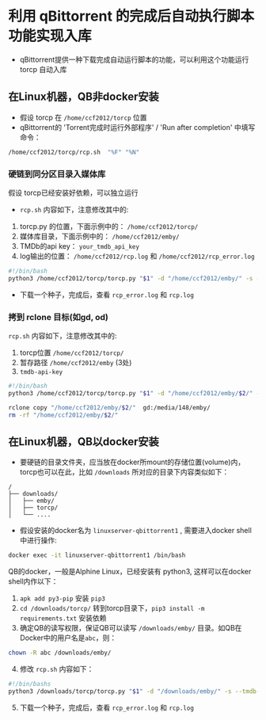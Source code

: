 # 利用 qBittorrent 的完成后自动执行脚本功能实现入库
* qBittorrent提供一种下载完成自动运行脚本的功能，可以利用这个功能运行torcp 自动入库
  
## 在Linux机器，QB非docker安装
* 假设 torcp 在 `/home/ccf2012/torcp` 位置
* qBittorrent的 'Torrent完成时运行外部程序' / 'Run after completion' 中填写命令：
```sh
/home/ccf2012/torcp/rcp.sh  "%F" "%N"
```

### 硬链到同分区目录入媒体库
假设 torcp已经安装好依赖，可以独立运行

* `rcp.sh` 内容如下，注意修改其中的:
1. torcp.py 的位置，下面示例中的： `/home/ccf2012/torcp/`
2. 媒体库目录，下面示例中的： `/home/ccf2012/emby/`
3. TMDb的api key： `your_tmdb_api_key`
4. log输出的位置： `/home/ccf2012/rcp.log` 和 `/home/ccf2012/rcp_error.log`

```sh 
#!/bin/bash
python3 /home/ccf2012/torcp/torcp.py "$1" -d "/home/ccf2012/emby/" -s --tmdb-api-key your_tmdb_api_key --lang cn,jp  >>/home/ccf2012/rcp.log 2>>/home/ccf2012/rcp_error.log
```

* 下载一个种子，完成后，查看 `rcp_error.log` 和 `rcp.log`



### 拷到 rclone 目标(如gd, od)
`rcp.sh` 内容如下，注意修改其中的:
1. torcp位置 `/home/ccf2012/torcp/`
2. 暂存路径 `/home/ccf2012/emby` (3处) 
3. `tmdb-api-key`
```sh 
#!/bin/bash
python3 /home/ccf2012/torcp/torcp.py "$1" -d "/home/ccf2012/emby/$2/" -s --tmdb-api-key your_tmdb_api_key --lang cn,jp  >>/home/ccf2012/rcp.log 2>>/home/ccf2012/rcp_error.log

rclone copy "/home/ccf2012/emby/$2/"  gd:/media/148/emby/
rm -rf "/home/ccf2012/emby/$2/"
```


## 在Linux机器，QB以docker安装
* 要硬链的目录文件夹，应当放在docker所mount的存储位置(volume)内，torcp也可以在此，比如 `/downloads` 所对应的目录下内容类似如下：
```
/
├── downloads/
│   ├── emby/
│   ├── torcp/
│   └── ....
```

* 假设安装的docker名为 `linuxserver-qbittorrent1` , 需要进入docker shell中进行操作:
```sh
docker exec -it linuxserver-qbittorrent1 /bin/bash
```

QB的docker，一般是Alphine Linux，已经安装有 python3, 这样可以在docker shell内作以下：
1. `apk add py3-pip`  安装 `pip3`
2. `cd /downloads/torcp/` 转到torcp目录下，`pip3 install -m requirements.txt` 安装依赖
3. 确定QB的读写权限，保证QB可以读写 `/downloads/emby/` 目录。如QB在Docker中的用户名是`abc`，则：
```sh
chown -R abc /downloads/emby/
```
4. 修改 `rcp.sh` 内容如下：
```sh 
#!/bin/bashs
python3 /downloads/torcp/torcp.py "$1" -d "/downloads/emby/" -s --tmdb-api-key your_tmdb_api_key --lang cn,jp  >>/downloads/torcp/rcp.log 2>>/downloads/torcp/rcp_error.log
```
5. 下载一个种子，完成后，查看 `rcp_error.log` 和 `rcp.log`
